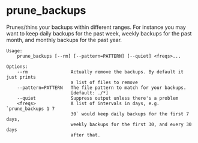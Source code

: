 prune_backups
=============

Prunes/thins your backups within different ranges. For instance you may want to
keep daily backups for the past week, weekly backups for the past month, and
monthly backups for the past year.

```
Usage:
    prune_backups [--rm] [--pattern=PATTERN] [--quiet] <freqs>...

Options:
    --rm                Actually remove the backups. By default it just prints
                        a list of files to remove
    --pattern=PATTERN   The file pattern to match for your backups.
                        [default: ./*]
    --quiet             Suppress output unless there's a problem
    <freqs>             A list of intervals in days, e.g. `prune_backups 1 7
                        30` would keep daily backups for the first 7 days,
                        weekly backups for the first 30, and every 30 days
                        after that.
```
